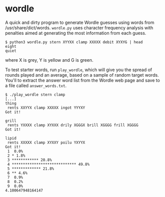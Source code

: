 # wordle

A quick and dirty program to generate Wordle guesses using
words from /usr/share/dict/words. `wordle.py` uses character frequency
analysis with penalties aimed at generating the most information from each
guess.
```
$ python3 wordle.py stern XYYXX clamp XXXXX debit XYXYG | head
eight
quiet
```

where X is grey, Y is yellow and G is green.

To test starter words, run `play_wordle`, which will give you the spread of
rounds played and an average, based on a sample of random target words. You'll to extract the answer word list from the Wordle web page and save to a file called `answer_words.txt`.

```
$ ./play_wordle stern clamp
[...]
thing
 rents XXYYX clamp XXXXX ingot YYYXY
Got it!

grill
 rents YXXXX clamp XYXXX drily XGGGX brill XGGGG frill XGGGG
Got it!

lipid
 rents XXXXX clamp XYXXY poilu YXYYX
Got it!
 1  0.0%
 2 * 1.8%
 3 ************ 20.8%
 4 ***************************** 49.8%
 5 ************* 21.8%
 6 ** 4.6%
 7  0.9%
 8  0.2%
 9  0.0%
4.100647948164147
```
